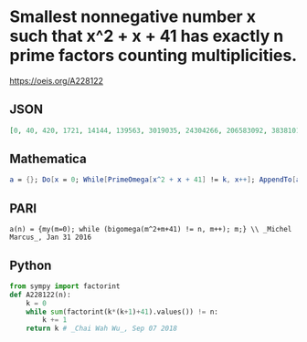 # Smallest nonnegative number x such that x^2 \+ x \+ 41 has exactly n prime factors counting multiplicities\.
https://oeis.org/A228122
## JSON
```JSON
[0, 40, 420, 1721, 14144, 139563, 3019035, 24304266, 206583092, 3838101265]
```
## Mathematica
```Mathematica
a = {}; Do[x = 0; While[PrimeOmega[x^2 + x + 41] != k, x++]; AppendTo[a, x], {k, 9}]; a
```
## PARI
```PARI
a(n) = {my(m=0); while (bigomega(m^2+m+41) != n, m++); m;} \\ _Michel Marcus_, Jan 31 2016
```
## Python
```Python
from sympy import factorint
def A228122(n):
    k = 0
    while sum(factorint(k*(k+1)+41).values()) != n:
        k += 1
    return k # _Chai Wah Wu_, Sep 07 2018
```
